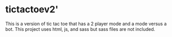# tictactoev2'


This is a version of tic tac toe that has a 2 player mode and a mode versus a bot. This project uses html, js, and sass but sass files are not included.

